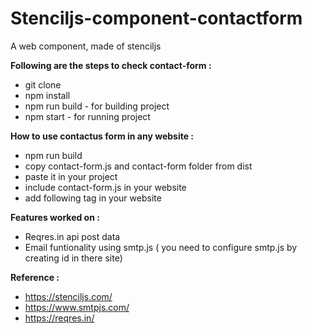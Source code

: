 # Stenciljs-component-contactform
A web component, made of stenciljs

**Following are the steps to check contact-form :**
- git clone
- npm install
- npm run build - for building project
- npm start - for running project

**How to use contactus form in any website :**
- npm run build
- copy contact-form.js and contact-form folder from dist 
- paste it in your project 
- include contact-form.js in your website
- add following tag in your website
  > <contact-form> </contact-form>
  
**Features worked on :**
- Reqres.in api post data
- Email funtionality using smtp.js ( you need to configure smtp.js by creating id in there site)
  
  
**Reference :**
- https://stenciljs.com/
- https://www.smtpjs.com/
- https://reqres.in/
  
